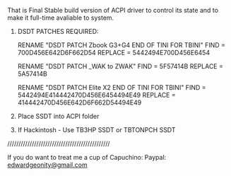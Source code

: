 That is Final Stable build version of ACPI driver to control its state and to make it full-time avaliable to system.




1. DSDT PATCHES REQUIRED:

     RENAME "DSDT PATCH Zbook G3+G4 END OF TINI FOR TBINI"
         FIND = 700D456E642D6F662D54
         REPLACE = 5442494E700D456E6454
      
     RENAME "DSDT PATCH _WAK to ZWAK"
         FIND = 5F57414B
         REPLACE = 5A57414B
         
     RENAME "DSDT PATCH Elite X2 END OF TINI FOR TBINI"
         FIND = 5442494E414442470D456E6454494E49
         REPLACE = 414442470D456E642D6F662D54494E49
               
2. Place SSDT into ACPI folder
3. If Hackintosh - Use TB3HP SSDT or TBTONPCH SSDT



//////////////////////////////////////////////

If you do want to treat me a cup of Capuchino:
Paypal: edwardgeonity@gmail.com
